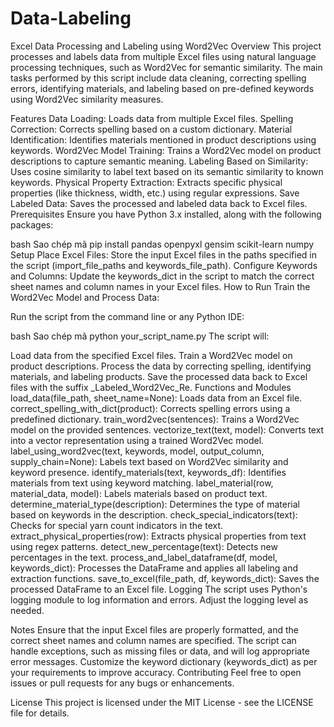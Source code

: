 # Data-Labeling
Excel Data Processing and Labeling using Word2Vec
Overview
This project processes and labels data from multiple Excel files using natural language processing techniques, such as Word2Vec for semantic similarity. The main tasks performed by this script include data cleaning, correcting spelling errors, identifying materials, and labeling based on pre-defined keywords using Word2Vec similarity measures.

Features
Data Loading: Loads data from multiple Excel files.
Spelling Correction: Corrects spelling based on a custom dictionary.
Material Identification: Identifies materials mentioned in product descriptions using keywords.
Word2Vec Model Training: Trains a Word2Vec model on product descriptions to capture semantic meaning.
Labeling Based on Similarity: Uses cosine similarity to label text based on its semantic similarity to known keywords.
Physical Property Extraction: Extracts specific physical properties (like thickness, width, etc.) using regular expressions.
Save Labeled Data: Saves the processed and labeled data back to Excel files.
Prerequisites
Ensure you have Python 3.x installed, along with the following packages:

bash
Sao chép mã
pip install pandas openpyxl gensim scikit-learn numpy
Setup
Place Excel Files: Store the input Excel files in the paths specified in the script (import_file_paths and keywords_file_path).
Configure Keywords and Columns: Update the keywords_dict in the script to match the correct sheet names and column names in your Excel files.
How to Run
Train the Word2Vec Model and Process Data:

Run the script from the command line or any Python IDE:

bash
Sao chép mã
python your_script_name.py
The script will:

Load data from the specified Excel files.
Train a Word2Vec model on product descriptions.
Process the data by correcting spelling, identifying materials, and labeling products.
Save the processed data back to Excel files with the suffix _Labeled_Word2Vec_Re.
Functions and Modules
load_data(file_path, sheet_name=None): Loads data from an Excel file.
correct_spelling_with_dict(product): Corrects spelling errors using a predefined dictionary.
train_word2vec(sentences): Trains a Word2Vec model on the provided sentences.
vectorize_text(text, model): Converts text into a vector representation using a trained Word2Vec model.
label_using_word2vec(text, keywords, model, output_column, supply_chain=None): Labels text based on Word2Vec similarity and keyword presence.
identify_materials(text, keywords_df): Identifies materials from text using keyword matching.
label_material(row, material_data, model): Labels materials based on product text.
determine_material_type(description): Determines the type of material based on keywords in the description.
check_special_indicators(text): Checks for special yarn count indicators in the text.
extract_physical_properties(row): Extracts physical properties from text using regex patterns.
detect_new_percentage(text): Detects new percentages in the text.
process_and_label_dataframe(df, model, keywords_dict): Processes the DataFrame and applies all labeling and extraction functions.
save_to_excel(file_path, df, keywords_dict): Saves the processed DataFrame to an Excel file.
Logging
The script uses Python's logging module to log information and errors. Adjust the logging level as needed.

Notes
Ensure that the input Excel files are properly formatted, and the correct sheet names and column names are specified.
The script can handle exceptions, such as missing files or data, and will log appropriate error messages.
Customize the keyword dictionary (keywords_dict) as per your requirements to improve accuracy.
Contributing
Feel free to open issues or pull requests for any bugs or enhancements.

License
This project is licensed under the MIT License - see the LICENSE file for details.
